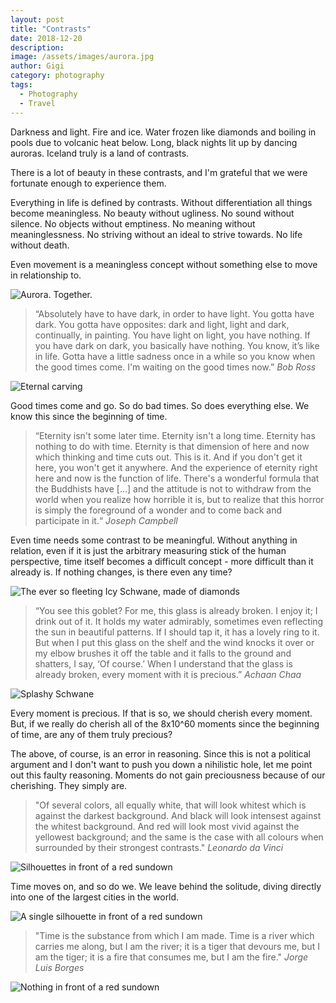```yaml
---
layout: post
title: "Contrasts"
date: 2018-12-20
description:
image: /assets/images/aurora.jpg
author: Gigi
category: photography
tags:
  - Photography
  - Travel
---
```


Darkness and light. Fire and ice. Water frozen like diamonds and boiling in pools due to volcanic heat below. Long, black nights lit up by dancing auroras. Iceland truly is a land of contrasts.

There is a lot of beauty in these contrasts, and I'm grateful that we were fortunate enough to experience them.

Everything in life is defined by contrasts. Without differentiation all things become meaningless. No beauty without ugliness. No sound without silence. No objects without emptiness. No meaning without meaninglessness. No striving without an ideal to strive towards. No life without death.

Even movement is a meaningless concept without something else to move in relationship to.

![Aurora. Together.](/assets/images/aurora-together.jpg)

<blockquote>
“Absolutely have to have dark, in order to have light. You gotta have dark. You gotta have opposites: dark and light, light and dark, continually, in painting. You have light on light, you have nothing. If you have dark on dark, you basically have nothing. You know, it’s like in life. Gotta have a little sadness once in a while so you know when the good times come. I'm waiting on the good times now.”
<cite>Bob Ross</cite>
</blockquote>

![Eternal carving](/assets/images/eternal-carving.jpg)

Good times come and go. So do bad times. So does everything else. We know this since the beginning of time.

<blockquote>
“Eternity isn't some later time. Eternity isn't a long time. Eternity has nothing to do with time. Eternity is that dimension of here and now which thinking and time cuts out. This is it. And if you don't get it here, you won't get it anywhere. And the experience of eternity right here and now is the function of life. There's a wonderful formula that the Buddhists have [...] and the attitude is not to withdraw from the world when you realize how horrible it is, but to realize that this horror is simply the foreground of a wonder and to come back and participate in it.“
<cite>Joseph Campbell</cite>
</blockquote>

Even time needs some contrast to be meaningful. Without anything in relation, even if it is just the arbitrary measuring stick of the human perspective, time itself becomes a difficult concept - more difficult than it already is. If nothing changes, is there even any time?

![The ever so fleeting Icy Schwane, made of diamonds](/assets/images/icy-schwane.jpg)

<blockquote>
“You see this goblet? For me, this glass is already broken. I enjoy it; I drink out of it. It holds my water admirably, sometimes even reflecting the sun in beautiful patterns. If I should tap it, it has a lovely ring to it. But when I put this glass on the shelf and the wind knocks it over or my elbow brushes it off the table and it falls to the ground and shatters, I say, ‘Of course.’ When I understand that the glass is already broken, every moment with it is precious.”
<cite>Achaan Chaa</cite>
</blockquote>

![Splashy Schwane](/assets/images/icy-splash.jpg)

Every moment is precious. If that is so, we should cherish every moment. But, if we really do cherish all of the 8x10^60 moments since the beginning of time, are any of them truly precious?

The above, of course, is an error in reasoning. Since this is not a political argument and I don't want to push you down a nihilistic hole, let me point out this faulty reasoning. Moments do not gain preciousness because of our cherishing. They simply are.

<blockquote>
"Of several colors, all equally white, that will look whitest which is against the darkest background. And black will look intensest against the whitest background. And red will look most vivid against the yellowest background; and the same is the case with all colours when surrounded by their strongest contrasts."
<cite>Leonardo da Vinci</cite>
</blockquote>

![Silhouettes in front of a red sundown](/assets/images/silhouettes-sundown.jpg)

Time moves on, and so do we. We leave behind the solitude, diving directly into one of the largest cities in the world.

![A single silhouette in front of a red sundown](/assets/images/silhouette-sundown.jpg)

<blockquote>
"Time is the substance from which I am made. Time is a river which carries me along, but I am the river; it is a tiger that devours me, but I am the tiger; it is a fire that consumes me, but I am the fire."
<cite>Jorge Luis Borges</cite>
</blockquote>

![Nothing in front of a red sundown](/assets/images/icelandic-sundown.jpg#full)
